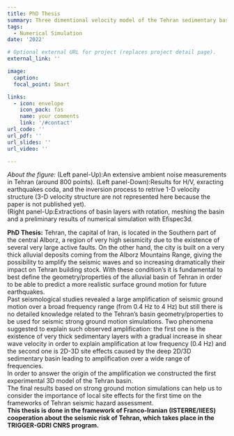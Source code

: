 ```yaml
---
title: PhD Thesis
summary: Three dimentional velocity model of the Tehran sedimentary basin, impact on seismic risk assessment.
tags:
  - Numerical Simulation
date: '2022'

# Optional external URL for project (replaces project detail page).
external_link: ''

image:
  caption: 
  focal_point: Smart

links:
  - icon: envelope
    icon_pack: fas
    name: your comments
    link: '/#contact'
url_code: ''
url_pdf: ''
url_slides: ''
url_video: ''

---
```

*About the figure:*  (Left panel-Up):An extensive ambient noise measurements in Tehran (around 800 points). (Left panel-Down):Results for H/V, exracting earthquakes coda, and the inversion process to retrive 1-D velocity structure (3-D velocity structure are not represented here because the paper is not published yet).<br />
(Right panel-Up:Extractions of basin layers with rotation, meshing the basin and a preliminary results of numerical simulation with Efispec3d.


**PhD Thesis:**  Tehran, the capital of Iran, is located in the Southern part of the central Alborz, a region of very high seismicity due to the existence of several very large active faults. On the other hand, the city is built on a very thick alluvial deposits coming from the Alborz Mountains Range, giving the possibility to amplify the seismic waves and so increasing dramatically their impact on Tehran building stock. With these condition’s it is fundamental to best define the geometry/properties of the alluvial basin of Tehran in order to be able to predict a more realistic surface ground motion for future earthquakes.<br />
Past seismological studies revealed a large amplification of seismic ground motion over a broad frequency range (from 0.4 Hz to 4 Hz) but still there is no detailed knowledge related to the Tehran’s basin geometry/properties to be used for seismic strong ground motion simulations. Two phenomena suggested to explain such observed amplification: the first one is the existence of very thick sedimentary layers with a gradual increase in shear wave velocity in order to explain amplification at low frequency (0.4 Hz) and the second one is 2D-3D site effects caused by the deep 2D/3D sedimentary basin leading to amplification over a wide range of frequencies.<br />
In order to answer the origin of the amplification we constructed the first experimental 3D model of the Tehran basin.<br />
The final results based on strong ground motion simulations can help us to consider the importance of local site effects for the first time on the frameworks of Tehran seismic hazard assessment.<br />
**This thesis is done in the framework of Franco-Iranian (ISTERRE/IIEES) cooperation about the seismic risk of Tehran, which takes place in the TRIGGER-GDRI CNRS program.**<br />
  